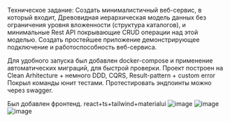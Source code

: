 Техническое задание:
Создать минималистичный веб-сервис, в который входит,
Древовидная иерархическая модель данных без ограничения уровня вложенности (структура каталогов), и минимальные Rest API покрывающие CRUD операции над этой моделью.
Создать простейшее приложение демонстрирующее подключение и работоспособность веб-сервиса.

Для удобного запуска был добавлен docker-compose и применение автоматических миграций, для быстрой проверки.
Проект построен на Clean Arhitecture + немного DDD, CQRS, Result-pattern + custom error 
Покрыл команды юнит тестами. Протестировать эндпоинты можно через swagger.

Был добавлен фронтенд. react+ts+tailwind+materialui
![image](https://github.com/user-attachments/assets/77e44136-e80b-4359-b509-57ef5f58a253)
![image](https://github.com/user-attachments/assets/35a59ab6-6f49-487c-a87a-6bbd033496ce)
![image](https://github.com/user-attachments/assets/04d97e3e-1e85-4abd-aba8-c4e49abd6bc7)

